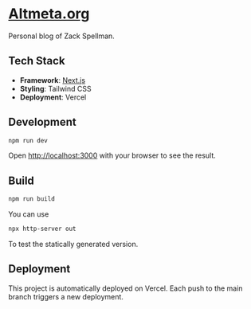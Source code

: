 # [Altmeta.org](https://altmeta.org)

Personal blog of Zack Spellman.

## Tech Stack

- **Framework**: [Next.js](https://nextjs.org)
- **Styling**: Tailwind CSS
- **Deployment**: Vercel

## Development

```bash
npm run dev
```

Open [http://localhost:3000](http://localhost:3000) with your browser to see the result.

## Build

```bash
npm run build
```

You can use

```bash
npx http-server out
```

To test the statically generated version.

## Deployment

This project is automatically deployed on Vercel. Each push to the main branch triggers a new deployment.
